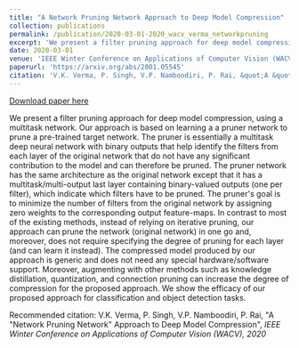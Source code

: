 ```yaml
---
title: "A Network Pruning Network Approach to Deep Model Compression"
collection: publications
permalink: /publication/2020-03-01-2020_wacv_verma_networkpruning
excerpt: 'We present a filter pruning approach for deep model compression, using a multitask network. Our approach is based on learning a a pruner network to prune a pre-trained target network. The pruner is essentially a multitask deep neural network with binary outputs that help identify the filters from each layer of the original network that do not have any significant contribution to the model and can therefore be pruned. The pruner network has the same architecture as the original network except that it has a multitask/multi-output last layer containing binary-valued outputs (one per filter), which indicate which filters have to be pruned. The pruner&apos;s goal is to minimize the number of filters from the original network by assigning zero weights to the corresponding output feature-maps. In contrast to most of the existing methods, instead of relying on iterative pruning, our approach can prune the network (original network) in one go and, moreover, does not require specifying the degree of pruning for each layer (and can learn it instead). The compressed model produced by our approach is generic and does not need any special hardware/software support. Moreover, augmenting with other methods such as knowledge distillation, quantization, and connection pruning can increase the degree of compression for the proposed approach. We show the efficacy of our proposed approach for classification and object detection tasks.'
date: 2020-03-01
venue: 'IEEE Winter Conference on Applications of Computer Vision (WACV), 2020'
paperurl: 'https://arxiv.org/abs/2001.05545'
citation: 'V.K. Verma, P. Singh, V.P. Namboodiri, P. Rai, &quot;A &quot;Network Pruning Network&quot; Approach to Deep Model Compression&quot;, <i> IEEE Winter Conference on Applications of Computer Vision (WACV), 2020</i>'
---
```


<a href='https://arxiv.org/abs/2001.05545'>Download paper here</a>

We present a filter pruning approach for deep model compression, using a multitask network. Our approach is based on learning a a pruner network to prune a pre-trained target network. The pruner is essentially a multitask deep neural network with binary outputs that help identify the filters from each layer of the original network that do not have any significant contribution to the model and can therefore be pruned. The pruner network has the same architecture as the original network except that it has a multitask/multi-output last layer containing binary-valued outputs (one per filter), which indicate which filters have to be pruned. The pruner&apos;s goal is to minimize the number of filters from the original network by assigning zero weights to the corresponding output feature-maps. In contrast to most of the existing methods, instead of relying on iterative pruning, our approach can prune the network (original network) in one go and, moreover, does not require specifying the degree of pruning for each layer (and can learn it instead). The compressed model produced by our approach is generic and does not need any special hardware/software support. Moreover, augmenting with other methods such as knowledge distillation, quantization, and connection pruning can increase the degree of compression for the proposed approach. We show the efficacy of our proposed approach for classification and object detection tasks.

Recommended citation: V.K. Verma, P. Singh, V.P. Namboodiri, P. Rai, "A "Network Pruning Network" Approach to Deep Model Compression", <i> IEEE Winter Conference on Applications of Computer Vision (WACV), 2020</i>